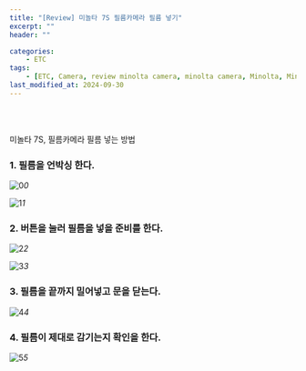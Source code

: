 ```yaml
---
title: "[Review] 미놀타 7S 필름카메라 필름 넣기"
excerpt: ""
header: ""

categories:
    - ETC
tags:
    - [ETC, Camera, review minolta camera, minolta camera, Minolta, Minolta 7s, 미놀타7s, 미놀타 7s, 필름카메라, 필름카메라 필름, 필름카메라 필름 넣기, ]
last_modified_at: 2024-09-30
---
```

<br><br>

미놀타 7S, 필름카메라 필름 넣는 방법



### 1. 필름을 언박싱 한다.


![0](/upload/2024-09-30-미놀타_7S_필름카메라_필름_넣기.md/0.png)_0_


![1](/upload/2024-09-30-미놀타_7S_필름카메라_필름_넣기.md/1.png)_1_



### 2. 버튼을 눌러 필름을 넣을 준비를 한다.


![2](/upload/2024-09-30-미놀타_7S_필름카메라_필름_넣기.md/2.png)_2_


![3](/upload/2024-09-30-미놀타_7S_필름카메라_필름_넣기.md/3.png)_3_



### 3. 필름을 끝까지 밀어넣고 문을 닫는다.


![4](/upload/2024-09-30-미놀타_7S_필름카메라_필름_넣기.md/4.png)_4_



### 4. 필름이 제대로 감기는지 확인을 한다.


![5](/upload/2024-09-30-미놀타_7S_필름카메라_필름_넣기.md/5.png)_5_

